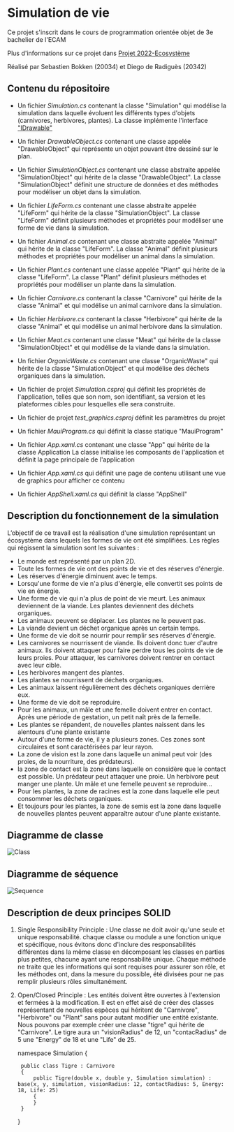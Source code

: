 # Simulation de vie
Ce projet s'inscrit dans le cours de programmation orientée objet de 3e bachelier de l'ECAM 

Plus d'informations sur ce projet dans [Projet 2022-Ecosystème](https://quentin.lurkin.xyz/courses/poo/projet2022/index.html)

Réalisé par Sebastien Bokken (20034) et Diego de Radiguès (20342)


## Contenu du répositoire

* Un fichier *Simulation.cs* contenant la classe "Simulation" qui modélise la simulation dans laquelle évoluent les différents types d'objets (carnivores, herbivores, plantes). La classe implémente l'interface ["IDrawable"](https://learn.microsoft.com/en-us/previous-versions/windows/xna/bb197416(v=xnagamestudio.42))

* Un fichier *DrawableObject.cs* contenant une classe appelée "DrawableObject" qui représente un objet pouvant être dessiné sur le plan.

* Un fichier *SimulationObject.cs* contenant une classe abstraite appelée "SimulationObject" qui hérite de la classe "DrawableObject". La classe "SimulationObject" définit une structure de données et des méthodes pour modéliser un objet dans la simulation.


* Un fichier *LifeForm.cs* contenant une classe abstraite appelée "LifeForm" qui hérite de la classe "SimulationObject". La classe "LifeForm" définit plusieurs méthodes et propriétés pour modéliser une forme de vie dans la simulation.


* Un fichier *Animal.cs* contenant une classe abstraite appelée "Animal" qui hérite de la classe "LifeForm". La classe "Animal" définit plusieurs méthodes et propriétés pour modéliser un animal dans la simulation.


* Un fichier *Plant.cs* contenant une classe appelée "Plant" qui hérite de la classe "LifeForm". La classe "Plant" définit plusieurs méthodes et propriétés pour modéliser un plante dans la simulation.

* Un fichier *Carnivore.cs* contenant la classe "Carnivore" qui hérite de la classe "Animal" et qui modélise un animal carnivore dans la simulation.

* Un fichier *Herbivore.cs* contenant la classe "Herbivore" qui hérite de la classe "Animal" et qui modélise un animal herbivore dans la simulation.

* Un fichier *Meat.cs* contenant une classe "Meat" qui hérite de la classe "SimulationObject" et qui modélise de la viande dans la simulation.

* Un fichier *OrganicWaste.cs* contenant une classe "OrganicWaste" qui hérite de la classe "SimulationObject" et qui modélise des déchets organiques dans la simulation.



* Un fichier de projet *Simulation.csproj* qui définit les propriétés de l'application, telles que son nom, son identifiant, sa version et les plateformes cibles pour lesquelles elle sera construite.


* Un fichier de projet *test_graphics.csproj* définit les paramètres du projet

* Un fichier *MauiProgram.cs* qui définit la classe statique "MauiProgram"

* Un fichier *App.xaml.cs* contenant une classe "App" qui hérite de la classe Application La classe initialise les composants de l'application et définit la page principale de l'application 

* Un fichier *App.xaml.cs* qui définit une page de contenu utilisant une vue de graphics pour afficher ce contenu

* Un fichier *AppShell.xaml.cs* qui définit la classe "AppShell"




## Description du fonctionnement de la simulation

L’objectif de ce travail est la réalisation d'une simulation représentant un écosystème dans lequels les formes de vie ont été simplifiées.
Les règles qui régissent la simulation sont les suivantes :

* Le monde est représenté par un plan 2D.
* Toute les formes de vie ont des points de vie et des réserves d'énergie.
* Les réserves d'énergie diminuent avec le temps.
* Lorsqu'une forme de vie n'a plus d'énergie, elle convertit ses points de vie en énergie.
* Une forme de vie qui n'a plus de point de vie meurt. Les animaux deviennent de la viande. Les plantes deviennent des déchets organiques.
* Les animaux peuvent se déplacer. Les plantes ne le peuvent pas.
* La viande devient un déchet organique après un certain temps.
* Une forme de vie doit se nourrir pour remplir ses réserves d'énergie.
* Les carnivores se nourrissent de viande. Ils doivent donc tuer d'autre animaux. Ils doivent attaquer pour faire perdre tous les points de vie de leurs proies. Pour attaquer, les carnivores doivent rentrer en contact avec leur cible.
* Les herbivores mangent des plantes.
* Les plantes se nourrissent de déchets organiques.
* Les animaux laissent régulièrement des déchets organiques derrière eux.
* Une forme de vie doit se reproduire.
* Pour les animaux, un mâle et une femelle doivent entrer en contact. Après une période de gestation, un petit naît près de la femelle.
* Les plantes se répandent, de nouvelles plantes naissent dans les alentours d'une plante existante
* Autour d'une forme de vie, il y a plusieurs zones. Ces zones sont circulaires et sont caractérisées par leur rayon.
* La zone de vision est la zone dans laquelle un animal peut voir (des proies, de la nourriture, des prédateurs).
* la zone de contact est la zone dans laquelle on considère que le contact est possible. Un prédateur peut attaquer une proie. Un herbivore peut manger une plante. Un mâle et une femelle peuvent se reproduire...
* Pour les plantes, la zone de racines est la zone dans laquelle elle peut consommer les déchets organiques.
* Et toujours pour les plantes, la zone de semis est la zone dans laquelle de nouvelles plantes peuvent apparaître autour d'une plante existante.

## Diagramme de classe
![Class](https://user-images.githubusercontent.com/99732004/211204014-4006f704-0e7f-406b-a9c1-512f2506a40f.png)



## Diagramme de séquence 
![Sequence](https://user-images.githubusercontent.com/99732004/211203928-1dfed6f7-daba-4684-8a35-c58511d289a1.png)


## Description de deux principes SOLID


1. Single Responsibility Principle : Une classe ne doit avoir qu'une seule et unique responsabilité.
chaque classe ou module a une fonction unique et spécifique, nous évitons donc d'inclure des responsabilités différentes dans la même classe en décomposant les classes en parties plus petites, chacune ayant une responsabilité unique.  Chaque méthode ne traite que les informations qui sont requises pour assurer son rôle, et les méthodes ont, dans la mesure du possible, été divisées pour ne pas remplir plusieurs rôles simultanément.

2. Open/Closed Principle : Les entités doivent être ouvertes à l'extension et fermées à la modification. Il est en effet aisé de créer des classes représentant de nouvelles espèces qui héritent de "Carnivore", "Herbivore" ou "Plant" sans pour autant modifier une entité existante. Nous pouvons par exemple créer une classe "tigre" qui hérite de "Carnivore". Le tigre aura un "visionRadius" de 12, un "contacRadius" de 5 une "Energy" de 18 et une "Life" de 25.


    namespace Simulation {


        public class Tigre : Carnivore
        {
            public Tigre(double x, double y, Simulation simulation) : base(x, y, simulation, visionRadius: 12, contactRadius: 5, Energy: 18, Life: 25)
            {
            }
        }
    }


